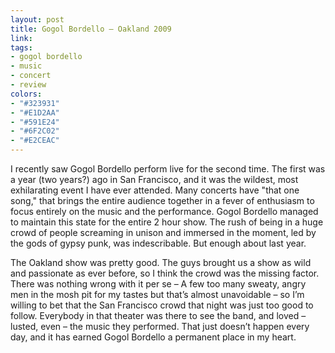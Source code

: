```yaml
---
layout: post
title: Gogol Bordello – Oakland 2009
link:
tags:
- gogol bordello
- music
- concert
- review
colors:
- "#323931"
- "#E1D2AA"
- "#591E24"
- "#6F2C02"
- "#E2CEAC"
---
```


I recently saw Gogol Bordello perform live for the second time. The first was a year (two years?) ago in San Francisco, and it was the wildest, most exhilarating event I have ever attended. Many concerts have "that one song," that brings the entire audience together in a fever of enthusiasm to focus entirely on the music and the performance. Gogol Bordello managed to maintain this state for the entire 2 hour show. The rush of being in a huge crowd of people screaming in unison and immersed in the moment, led by the gods of gypsy punk, was indescribable. But enough about last year.

The Oakland show was pretty good. The guys brought us a show as wild and passionate as ever before, so I think the crowd was the missing factor. There was nothing wrong with it per se – A few too many sweaty, angry men in the mosh pit for my tastes but that’s almost unavoidable – so I’m willing to bet that the San Francisco crowd that night was just too good to follow. Everybody in that theater was there to see the band, and loved – lusted, even – the music they performed. That just doesn’t happen every day, and it has earned Gogol Bordello a permanent place in my heart.
